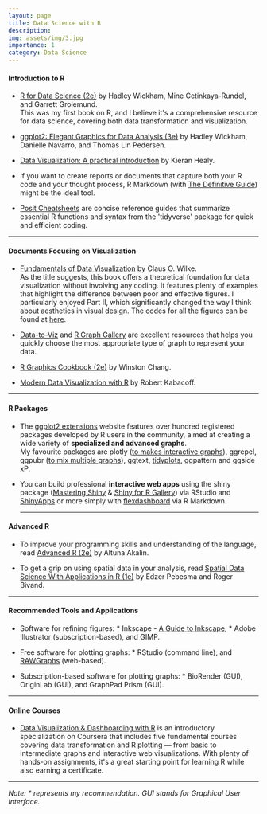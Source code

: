 ```yaml
---
layout: page
title: Data Science with R
description: 
img: assets/img/3.jpg
importance: 1
category: Data Science
---
```


#### Introduction to R

- [R for Data Science (2e)](https://r4ds.hadley.nz/) by Hadley Wickham, Mine Cetinkaya-Rundel, and Garrett Grolemund.  
  This was my first book on R, and I believe it's a comprehensive resource for data science, covering both data transformation and visualization.

- [ggplot2: Elegant Graphics for Data Analysis (3e)](https://ggplot2-book.org/) by Hadley Wickham, Danielle Navarro, and Thomas Lin Pedersen.

- [Data Visualization: A practical introduction](https://socviz.co/index.html#preface) by Kieran Healy.

- If you want to create reports or documents that capture both your R code and your thought process, R Markdown (with [The Definitive Guide](https://bookdown.org/yihui/rmarkdown/)) might be the ideal tool.

- [Posit Cheatsheets](https://rstudio.github.io/cheatsheets/) are concise reference guides that summarize essential R functions and syntax from the 'tidyverse' package for quick and efficient coding.

---

#### Documents Focusing on Visualization

- [Fundamentals of Data Visualization](https://clauswilke.com/dataviz/index.html) by Claus O. Wilke.  
  As the title suggests, this book offers a theoretical foundation for data visualization without involving any coding. It features plenty of examples that highlight the difference between poor and effective figures.
  I particularly enjoyed Part II, which significantly changed the way I think about aesthetics in visual design. The codes for all the figures can be found at [here](https://github.com/clauswilke/dataviz).

- [Data-to-Viz](https://www.data-to-viz.com/) and
  [R Graph Gallery](https://r-graph-gallery.com/)
  are excellent resources that helps you quickly choose the most appropriate type of graph to represent your data.

- [R Graphics Cookbook (2e)](https://r-graphics.org/preface) by Winston Chang.

- [Modern Data Visualization with R](https://rkabacoff.github.io/datavis/index.html) by Robert Kabacoff.

---

#### R Packages

- The [ggplot2 extensions](https://exts.ggplot2.tidyverse.org/gallery/) website
  features over hundred registered packages developed by R users in the community, aimed at creating a wide variety of __specialized and advanced graphs__.  
  My favourite packages are plotly ([to makes interactive graphs](https://plotly.com/r/)),
  ggrepel, ggpubr ([to mix multiple graphs](https://www.sthda.com/english/articles/24-ggpubr-publication-ready-plots/81-ggplot2-easy-way-to-mix-multiple-graphs-on-the-same-page/)),
  ggtext,
  [tidyplots](https://tidyplots.org/), ggpattern and ggside xP.

- You can build professional __interactive web apps__ using the shiny package ([Mastering Shiny](https://mastering-shiny.org/preface.html) & [Shiny for R Gallery](https://shiny.posit.co/r/gallery/)) via RStudio and [ShinyApps](https://www.shinyapps.io/)
  or more simply with [flexdashboard](https://pkgs.rstudio.com/flexdashboard/index.html) via R Markdown.

  ---

#### Advanced R

- To improve your programming skills and understanding of the language, read [Advanced R (2e)](https://compgenomr.github.io/book/) by Altuna Akalin.

- To get a grip on using spatial data in your analysis, read [Spatial Data Science With Applications in R (1e)](https://r-spatial.org/book/) by Edzer Pebesma and Roger Bivand.

---

#### Recommended Tools and Applications

- Software for refining figures: * Inkscape - [A Guide to Inkscape](http://tavmjong.free.fr/INKSCAPE/), * Adobe Illustrator (subscription-based), and GIMP.

- Free software for plotting graphs: * RStudio (command line), and [RAWGraphs](https://www.rawgraphs.io/) (web-based).

- Subscription-based software for plotting graphs: * BioRender (GUI), OriginLab (GUI), and GraphPad Prism (GUI).

---

#### Online Courses

- [Data Visualization & Dashboarding with R](https://www.coursera.org/specializations/jhu-data-visualization-dashboarding-with-r)
  is an introductory specialization on Coursera that includes five fundamental courses covering data transformation and R plotting — from basic to intermediate graphs and interactive web visualizations.
  With plenty of hands-on assignments, it's a great starting point for learning R while also earning a certificate.

---

*Note: * represents my recommendation. GUI stands for Graphical User Interface.*